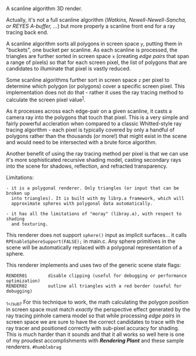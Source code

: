 
A scanline algorithm 3D render.


Actually, it's not a full scanline algorithm (_Watkins, Newell-Newell-Sancha, or
REYES A-buffer, ..._) but more properly a scanline front end for a ray tracing
back end.

A scanline algorithm sorts all polygons in screen space `y`, putting them in 
"buckets", one bucket per scanline. As each scanline is processed, the triangles
are further sorted in screen space `x` (creating _edge pairs_ that span a range of
pixels) so that for each screen pixel, the list of polygons that are candidates 
to illuminate that pixel is vastly reduced.

Some scanline algorithms further sort in screen space `z` per pixel to determine which
polygon (or polygons) cover a specific screen pixel. This implementation does not 
do that - rather it uses the ray tracing method to calculate the screen pixel value<sup>[1](#screenprojmath)</sup>.

As it processes across each edge-pair on a given scanline, it casts a camera
ray into the polygons that touch that pixel. This is a very simple and fairly
powerful accleration when compared to a classic Whitted-style ray tracing 
algorithm - each pixel is typically covered by only a handful of polygons 
rather than the thousands (or more!) that might exist in the scene and would need 
to be intersected with a brute force algorithm.

Another benefit of using the ray tracing method per pixel is that we can use
it's more sophisticated recursive shading model, casting secondary rays into
the scene for shadows, reflection, and refracted transparency.

Limitations:

    - it is a polygonal renderer. Only triangles (or input that can be broken up
      into triangles). It is built with my librp.a framework, which will
      approximate spheres with polygonal data automatically.

    - it has all the limitations of "moray" (libray.a), with respect to shading
      and texturing.

This renderer does not support `sphere()` input as implicit surfaces... it calls 
`RPEnableSphereSupport(FALSE);` in main.c. Any sphere primitives in the scene will be automatically
replaced with a polygonal representation of a sphere.

This renderer implements and uses two of the generic scene state flags:

    RENDER01        disable clipping (useful for debugging or performance optimization)
    RENDER02        outline all triangles with a red border (useful for debugging)



<a name="screenprojmath"><sub>1</sub?</a> For this technique to work, the math calculating the polygon position in screen space must match _exactly_ the perspective effect generated by the ray tracing pinhole camera model so that while processing _edge pairs_ in screen space we are sure to have the correct candidates to trace with the ray tracer and positioned correctly with sub-pixel accuracy for shading. This is much harder than it sounds and that it all works so well here is one of my proudest accomplishments with **_Rendering Plant_** and these sample renderers. `#humblebrag`

